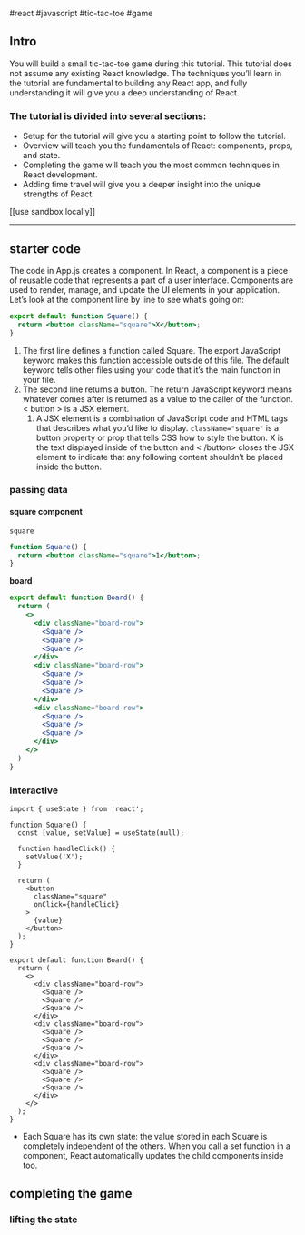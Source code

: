 #react
#javascript 
#tic-tac-toe
#game
## Intro

You will build a small tic-tac-toe game during this tutorial. This tutorial does not assume any existing React knowledge. The techniques you’ll learn in the tutorial are fundamental to building any React app, and fully understanding it will give you a deep understanding of React.

### The tutorial is divided into several sections:

- Setup for the tutorial will give you a starting point to follow the tutorial.
- Overview will teach you the fundamentals of React: components, props, and state.
- Completing the game will teach you the most common techniques in React development.
- Adding time travel will give you a deeper insight into the unique strengths of React.

[[use sandbox locally]]

---

## starter code

The code in App.js creates a component. In React, a component is a piece of reusable code that represents a part of a user interface. Components are used to render, manage, and update the UI elements in your application. Let’s look at the component line by line to see what’s going on:

```jsx
export default function Square() {
  return <button className="square">X</button>;
}
```

 1. The first line defines a function called Square. The export JavaScript keyword makes this function accessible outside of this file. The default keyword tells other files using your code that it’s the main function in your file.
 2. The second line returns a button. The return JavaScript keyword means whatever comes after is returned as a value to the caller of the function. < button > is a JSX element.
	 1. A JSX element is a combination of JavaScript code and HTML tags that describes what you’d like to display. `className="square"` is a button property or prop that tells CSS how to style the button. X is the text displayed inside of the button and < /button> closes the JSX element to indicate that any following content shouldn’t be placed inside the button.


### passing data


#### square component


`square`
```jsx
function Square() {
  return <button className="square">1</button>;
}
```

**board**
```jsx
export default function Board() {
  return (
    <>
      <div className="board-row">
        <Square />
        <Square />
        <Square />
      </div>
      <div className="board-row">
        <Square />
        <Square />
        <Square />
      </div>
      <div className="board-row">
        <Square />
        <Square />
        <Square />
      </div>
    </>
  )
}
```

### interactive

```tsx
import { useState } from 'react';

function Square() {
  const [value, setValue] = useState(null);

  function handleClick() {
    setValue('X');
  }

  return (
    <button
      className="square"
      onClick={handleClick}
    >
      {value}
    </button>
  );
}

export default function Board() {
  return (
    <>
      <div className="board-row">
        <Square />
        <Square />
        <Square />
      </div>
      <div className="board-row">
        <Square />
        <Square />
        <Square />
      </div>
      <div className="board-row">
        <Square />
        <Square />
        <Square />
      </div>
    </>
  );
}
```

- Each Square has its own state: the value stored in each Square is completely independent of the others. When you call a set function in a component, React automatically updates the child components inside too.

## completing the game

### lifting the state


